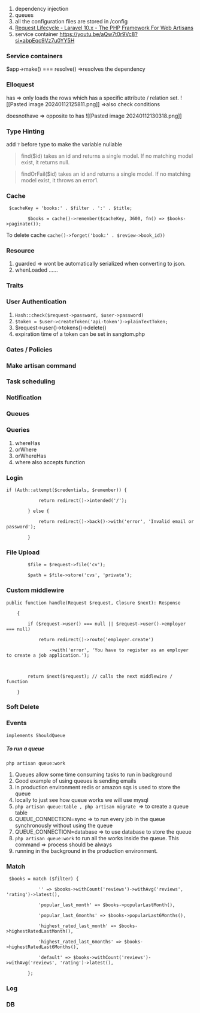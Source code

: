 1. dependency injection
2. queues
3. all the configuration files are stored in /config
4. [Request Lifecycle - Laravel 10.x - The PHP Framework For Web Artisans](https://laravel.com/docs/10.x/lifecycle)
5. service container https://youtu.be/aQw7t0r9Vc8?si=abpEqc9Vz7u0YY5H
### Service containers
$app->make() === resolve() =>resolves the dependency

### Elloquest
has => only loads the rows which has a specific attribute / relation set.
![[Pasted image 20240112125811.png]]
=>also check conditions

doesnothave => opposite to has
![[Pasted image 20240112130318.png]]

### Type Hinting

add `?` before type to make the variable nullable

> find($id) takes an id and returns a single model. If no matching model exist, it returns null.
    
>   findOrFail($id) takes an id and returns a single model. If no matching model exist, it throws an error1.

### Cache
```
 $cacheKey = 'books:' . $filter . ':' . $title;

        $books = cache()->remember($cacheKey, 3600, fn() => $books->paginate());
```
To delete cache
`cache()->forget('book:' . $review->book_id))`

### Resource
1. guarded => wont be automatically serialized when converting to json.
2. whenLoaded ......
### Traits
### User Authentication
1. `Hash::check($request->password, $user->password)`
2. `$token = $user->createToken('api-token')->plainTextToken;`
3. $request->user()->tokens()->delete()
4. expiration time of a token can be set in sangtom.php

### Gates / Policies
### Make artisan command
### Task scheduling
### Notification
### Queues
### Queries
1. whereHas
2. orWhere
3. orWhereHas
4. where also accepts function 
### Login
```
if (Auth::attempt($credentials, $remember)) {

            return redirect()->intended('/');

        } else {

            return redirect()->back()->with('error', 'Invalid email or password');

        }
```
### File Upload
```
        $file = $request->file('cv');

        $path = $file->store('cvs', 'private');
```
### Custom middlewire
```
public function handle(Request $request, Closure $next): Response

    {

        if ($request->user() === null || $request->user()->employer === null)

            return redirect()->route('employer.create')

                ->with('error', 'You have to register as an employer to create a job application.');

  

        return $next($request); // calls the next middlewire / function

    }
```
### Soft Delete
### Events
`implements ShouldQueue`
##### To run a queue
`php artisan queue:work`
  
1. Queues allow some time consuming tasks to run in background
2. Good example of using queues is sending emails
3. in production environment redis or amazon sqs is used to store the queue
4. locally to just see how queue works we will use mysql
5. `php artisan queue:table , php artisan migrate`  => to create a queue table
6. QUEUE_CONNECTION=sync => to run every job in the queue synchronously without using the queue
7. QUEUE_CONNECTION=database => to use database to store the queue
8. `php artisan queue:work` to run all the works inside the queue. This command => process should be always
9. running in the background in the production environment.
### Match
```
 $books = match ($filter) {

            '' => $books->withCount('reviews')->withAvg('reviews', 'rating')->latest(),

            'popular_last_month' => $books->popularLastMonth(),

            'popular_last_6months' => $books->popularLast6Months(),

            'highest_rated_last_month' => $books->highestRatedLastMonth(),

            'highest_rated_last_6months' => $books->highestRatedLast6Months(),

            'default' => $books->withCount('reviews')->withAvg('reviews', 'rating')->latest(),

        };
```

### Log
### DB

